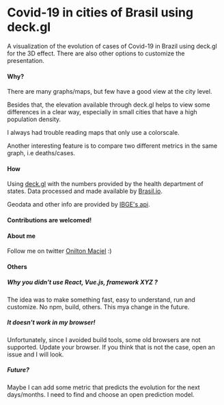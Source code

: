  # Covid-19 in cities of Brasil using deck.gl

A visualization of the evolution of cases of Covid-19 in Brazil using deck.gl for the 3D effect. There are also other options to customize the presentation.

#### Why?

There are many graphs/maps, but few have a good view at the city level.

Besides that, the elevation available through deck.gl helps to view some differences in a clear way, especially in small cities that have a high population density.

I always had trouble reading maps that only use a colorscale.

Another interesting feature is to compare two different metrics in the same graph, i.e deaths/cases.

#### How

Using <a href="https://deck.gl/#/">deck.gl</a> with the numbers provided by the health department of states. Data processed and made available by <a href="https://brasil.io/">Brasil.io</a>.

Geodata and other info are provided by <a href="https://servicodados.ibge.gov.br/">IBGE's api</a>.


#### Contributions are welcomed!


#### About me

Follow me on twitter <a href="http://twitter.com/oniltonmaciel">Onilton Maciel</a> :)

#### Others

##### Why you didn't use React, Vue.js, framework XYZ ?

The idea was to make something fast, easy to understand, run and customize. No npm, build, others. This mya change in the future.

##### It doesn't work in my browser!

Unfortunately, since I avoided build tools, some old browsers are not supported. Update your browser. If you think that is not the case, open an issue and I will look.

##### Future?

Maybe I can add some metric that predicts the evolution for the next days/months. I need to find and choose an open prediction model.